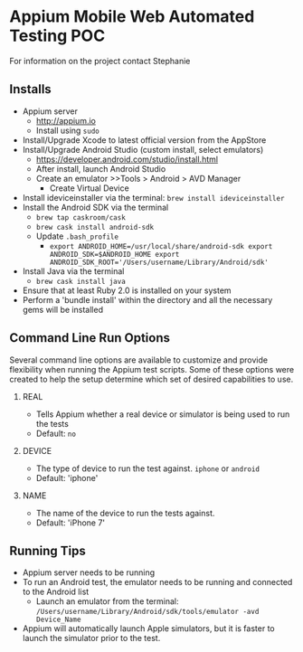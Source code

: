 Appium Mobile Web Automated Testing POC
=========================================
For information on the project contact Stephanie

Installs
-------------------------------------
* Appium server 
	* http://appium.io 
	* Install using `sudo`
* Install/Upgrade Xcode to latest official version from the AppStore
* Install/Upgrade Android Studio (custom install, select emulators)
	* https://developer.android.com/studio/install.html
	* After install, launch Android Studio
	* Create an emulator >>Tools > Android > AVD Manager
		* Create Virtual Device
* Install ideviceinstaller via the terminal: `brew install ideviceinstaller`
* Install the Android SDK via the terminal
	* `brew tap caskroom/cask`
	* `brew cask install android-sdk`
	* Update `.bash_profile`
		* `export ANDROID_HOME=/usr/local/share/android-sdk
		   export ANDROID_SDK=$ANDROID_HOME
           export ANDROID_SDK_ROOT='/Users/username/Library/Android/sdk'`
* Install Java via the terminal
	* `brew cask install java`
* Ensure that at least Ruby 2.0 is installed on your system
* Perform a 'bundle install' within the directory and all the necessary gems will be installed

Command Line Run Options
-------------
Several command line options are available to customize and provide flexibility when running the Appium test scripts.
Some of these options were created to help the setup determine which set of desired capabilities to use.  

1. REAL
	* Tells Appium whether a real device or simulator is being used to run the tests
	* Default: `no`

2. DEVICE
	* The type of device to run the test against.  `iphone` or `android`
	* Default: 'iphone'
2. NAME 
	* The name of the device to run the tests against.
	* Default: 'iPhone 7'
	
Running Tips
------------
* Appium server needs to be running 
* To run an Android test, the emulator needs to be running and connected to the Android list
	* Launch an emulator from the terminal: `/Users/username/Library/Android/sdk/tools/emulator -avd Device_Name`
* Appium will automatically launch Apple simulators, but it is faster to launch the simulator prior to the test.
